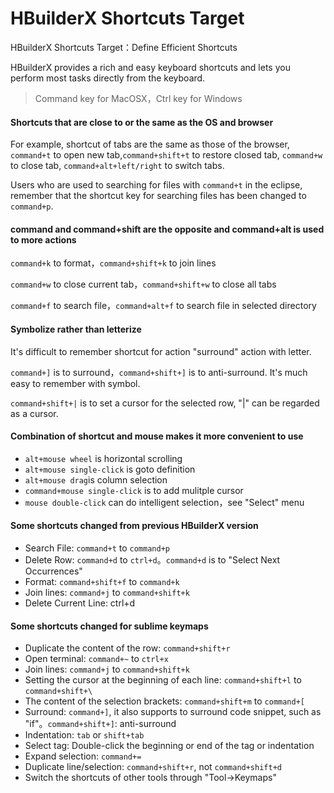 # HBuilderX Shortcuts Target

HBuilderX Shortcuts Target：Define Efficient Shortcuts

HBuilderX provides a rich and easy keyboard shortcuts and lets you perform most tasks directly from the keyboard.

> Command key for MacOSX，Ctrl key for Windows

#### Shortcuts that are close to or the same as the OS and browser

For example, shortcut of tabs are the same as those of the browser, `command+t` to open new tab,`command+shift+t` to restore closed tab,  `command+w` to close tab, `command+alt+left/right` to switch tabs.

Users who are used to searching for files with `command+t` in the eclipse, remember that the shortcut key for searching files has been changed to `command+p`.

#### command and command+shift are the opposite and command+alt is used to more actions

`command+k` to format，`command+shift+k` to join lines

`command+w` to close current tab，`command+shift+w` to close all tabs

`command+f` to search file，`command+alt+f` to search file in selected directory

#### Symbolize rather than letterize

It's difficult to remember shortcut for action "surround" action with letter.

`command+]` is to surround，`command+shift+]` is to anti-surround. It's much easy to remember with symbol.

`command+shift+|` is to set a cursor for the selected row, "|" can be regarded as a cursor.

#### Combination of shortcut and mouse makes it more convenient to use

- `alt+mouse wheel` is horizontal scrolling
- `alt+mouse single-click` is goto definition
- `alt+mouse drag`is column selection
- `command+mouse single-click` is to add mulitple cursor
- `mouse double-click` can do intelligent selection，see "Select" menu

#### Some shortcuts changed from previous HBuilderX version

- Search File: `command+t` to `command+p`
- Delete Row: `command+d` to `ctrl+d`。`command+d` is to "Select Next Occurrences"
- Format: `command+shift+f` to `command+k`
- Join lines: `command+j` to `command+shift+k`
- Delete Current Line: ctrl+d

#### Some shortcuts changed for sublime keymaps

- Duplicate the content of the row: `command+shift+r`
- Open terminal: `command+~` to `ctrl+x`
- Join lines: `command+j` to `command+shift+k`
- Setting the cursor at the beginning of each line: `command+shift+l` to `command+shift+\`
- The content of the selection brackets: `command+shift+m` to `command+[`
- Surround: `command+]`, it also supports to surround code snippet, such as "if"。`command+shift+]`: anti-surround
- Indentation: `tab` or `shift+tab`
- Select tag: Double-click the beginning or end of the tag or indentation
- Expand selection: `command+=`
- Duplicate line/selection: `command+shift+r`, not `command+shift+d`
- Switch the shortcuts of other tools through "Tool->Keymaps"
